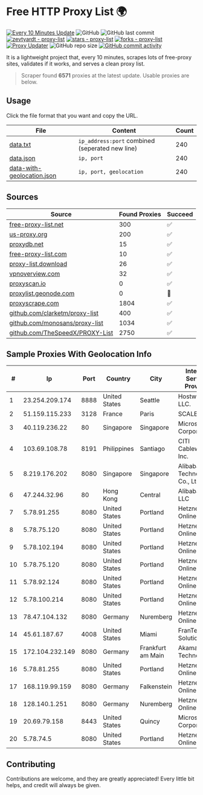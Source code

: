 
# Free HTTP Proxy List 🌍

[![Every 10 Minutes Update](https://github.com/mertguvencli/http-proxy-list/actions/workflows/main.yml/badge.svg?branch=main)](https://github.com/mertguvencli/http-proxy-list/actions/workflows/main.yml)
![GitHub](https://img.shields.io/github/license/mertguvencli/http-proxy-list)
![GitHub last commit](https://img.shields.io/github/last-commit/mertguvencli/http-proxy-list)
[![zevtyardt - proxy-list](https://img.shields.io/static/v1?label=zevtyardt&message=proxy-list&color=blue&logo=github)](https://github.com/zevtyardt/proxy-list "Go to GitHub repo")
[![stars - proxy-list](https://img.shields.io/github/stars/zevtyardt/proxy-list?style=social)](https://github.com/zevtyardt/proxy-list)
[![forks - proxy-list](https://img.shields.io/github/forks/zevtyardt/proxy-list?style=social)](https://github.com/zevtyardt/proxy-list)
[![Proxy Updater](https://github.com/zevtyardt/proxy-list/workflows/Proxy%20Updater/badge.svg)](https://github.com/zevtyardt/proxy-list/actions?query=workflow:"Proxy+Updater")
![GitHub repo size](https://img.shields.io/github/repo-size/zevtyardt/proxy-list)
[![GitHub commit activity](https://img.shields.io/github/commit-activity/m/zevtyardt/proxy-list?logo=commits)](https://github.com/zevtyardt/proxy-list/commits/main)

It is a lightweight project that, every 10 minutes, scrapes lots of free-proxy sites, validates if it works, and serves a clean proxy list.

> Scraper found **6571** proxies at the latest update. Usable proxies are below.

## Usage

Click the file format that you want and copy the URL.

|File|Content|Count|
|----|-------|-----|
|[data.txt](https://raw.githubusercontent.com/mertguvencli/http-proxy-list/main/proxy-list/data.txt)|`ip_address:port` combined (seperated new line)|240|
|[data.json](https://raw.githubusercontent.com/mertguvencli/http-proxy-list/main/proxy-list/data.json)|`ip, port`|240|
|[data-with-geolocation.json](https://raw.githubusercontent.com/mertguvencli/http-proxy-list/main/proxy-list/data-with-geolocation.json)|`ip, port, geolocation`|240|

## Sources

|Source|Found Proxies|Succeed|
|------|-------------|-------|
|[free-proxy-list.net](https://free-proxy-list.net)|300|✅|
|[us-proxy.org](https://www.us-proxy.org)|200|✅|
|[proxydb.net](http://proxydb.net)|15|✅|
|[free-proxy-list.com](https://free-proxy-list.com/?page=&port=&type%5B%5D=http&type%5B%5D=https&up_time=0&search=Search)|10|✅|
|[proxy-list.download](https://www.proxy-list.download/HTTP)|26|✅|
|[vpnoverview.com](https://vpnoverview.com/privacy/anonymous-browsing/free-proxy-servers)|32|✅|
|[proxyscan.io](https://www.proxyscan.io)|0|✅|
|[proxylist.geonode.com](https://proxylist.geonode.com/api/proxy-list?limit=300&page=1&sort_by=lastChecked&sort_type=desc&protocols=http,https)|0|🚫|
|[proxyscrape.com](https://api.proxyscrape.com/v2/?request=displayproxies&protocol=http&timeout=10000&country=all&ssl=all&anonymity=all)|1804|✅|
|[github.com/clarketm/proxy-list](https://raw.githubusercontent.com/clarketm/proxy-list/master/proxy-list-raw.txt)|400|✅|
|[github.com/monosans/proxy-list](https://raw.githubusercontent.com/monosans/proxy-list/main/proxies/http.txt)|1034|✅|
|[github.com/TheSpeedX/PROXY-List](https://raw.githubusercontent.com/TheSpeedX/PROXY-List/master/http.txt)|2750|✅|


## Sample Proxies With Geolocation Info

|#|Ip|Port|Country|City|Internet Service Provider|
|-|--|----|-------|----|-------------------------|
|1|23.254.209.174|8888|United States|Seattle|Hostwinds LLC.|
|2|51.159.115.233|3128|France|Paris|SCALEWAY|
|3|40.119.236.22|80|Singapore|Singapore|Microsoft Corporation|
|4|103.69.108.78|8191|Philippines|Santiago|CITI Cableworld Inc.|
|5|8.219.176.202|8080|Singapore|Singapore|Alibaba (US) Technology Co., Ltd.|
|6|47.244.32.96|80|Hong Kong|Central|Alibaba.com LLC|
|7|5.78.91.255|8080|United States|Portland|Hetzner Online GmbH|
|8|5.78.75.120|8080|United States|Portland|Hetzner Online GmbH|
|9|5.78.102.194|8080|United States|Portland|Hetzner Online GmbH|
|10|5.78.75.120|8080|United States|Portland|Hetzner Online GmbH|
|11|5.78.92.124|8080|United States|Portland|Hetzner Online GmbH|
|12|5.78.100.214|8080|United States|Portland|Hetzner Online GmbH|
|13|78.47.104.132|8080|Germany|Nuremberg|Hetzner Online GmbH|
|14|45.61.187.67|4008|United States|Miami|FranTech Solutions|
|15|172.104.232.149|8080|Germany|Frankfurt am Main|Akamai Technologies|
|16|5.78.81.255|8080|United States|Portland|Hetzner Online GmbH|
|17|168.119.99.159|8080|Germany|Falkenstein|Hetzner Online GmbH|
|18|128.140.1.251|8080|Germany|Nuremberg|Hetzner Online GmbH|
|19|20.69.79.158|8443|United States|Quincy|Microsoft Corporation|
|20|5.78.74.5|8080|United States|Portland|Hetzner Online GmbH|



## Contributing

Contributions are welcome, and they are greatly appreciated! Every
little bit helps, and credit will always be given.

